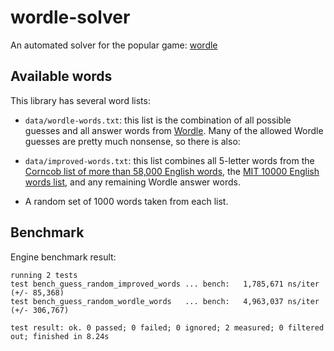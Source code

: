 # wordle-solver

An automated solver for the popular game: [wordle](https://www.powerlanguage.co.uk/wordle/)

## Available words

This library has several word lists:

*  `data/wordle-words.txt`: this list is the combination of all possible guesses and all answer words from [Wordle](https://www.powerlanguage.co.uk/wordle/). Many of the allowed Wordle guesses are pretty much nonsense, so there is also:

*  `data/improved-words.txt`: this list combines all 5-letter words from the [Corncob list of more than 58,000 English words](http://www.mieliestronk.com/wordlist.html), the [MIT 10000 English words list](https://www.mit.edu/~ecprice/wordlist.10000), and any remaining Wordle answer words.

*  A random set of 1000 words taken from each list.

## Benchmark

Engine benchmark result:

```
running 2 tests
test bench_guess_random_improved_words ... bench:   1,785,671 ns/iter (+/- 85,368)
test bench_guess_random_wordle_words   ... bench:   4,963,037 ns/iter (+/- 306,767)

test result: ok. 0 passed; 0 failed; 0 ignored; 2 measured; 0 filtered out; finished in 8.24s
```
